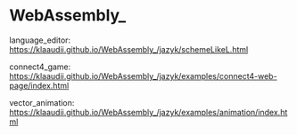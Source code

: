 # WebAssembly_

language_editor: https://klaaudii.github.io/WebAssembly_/jazyk/schemeLikeL.html

connect4_game: https://klaaudii.github.io/WebAssembly_/jazyk/examples/connect4-web-page/index.html

vector_animation: https://klaaudii.github.io/WebAssembly_/jazyk/examples/animation/index.html
